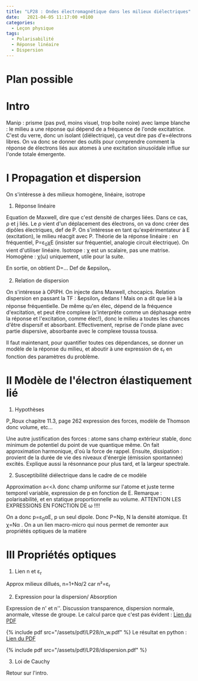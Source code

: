 ```yaml
---
title: "LP28 : Ondes électromagnétique dans les milieux diélectriques"
date:   2021-04-05 11:17:00 +0100
categories:
  - Leçon physique
tags:
  - Polarisabilité
  - Réponse linéaire
  - Dispersion
---
```

# Plan possible

# Intro
Manip : prisme (pas pvd, moins visuel, trop boîte noire) avec lampe blanche : le milieu a une réponse qui dépend de a fréquence de l'onde excitatrice. C'est du verre, donc un isolant (diélectrique), ça veut dire pas d'e=électrons libres. On va donc se donner des outils pour comprendre comment la réponse de électrons liés aux atomes à une excitation sinusoïdale influe sur l'onde totale émergente.

# I Propagation et dispersion
On s'intéresse à des milieux homogène, linéaire, isotrope
1) Réponse linéaire

Equation de Maxwell, dire que c'est densité de charges liées. Dans ce cas, &rho; et j liés. Le &rho; vient d'un déplacement des électrons, on va donc créer des dipôles électriques, def de P. On s'intéresse en tant qu'expérimentateur à E (excitation), le milieu réacgit avec P. Théorie de la réponse linéaire : en fréquentiel, P=&epsilon;<sub>0</sub>&chi;E (insister sur fréquentiel, analogie circuit électrique). On vient d'utiliser linéaire. Isotrope : &chi; est un scalaire, pas une matrise. Homogène : &chi;(&omega;) uniquement, utile pour la suite.

En sortie, on obtient D=... Def de &epsilon<sub>r</sub>. 

2) Relation de dispersion

On s'intéresse à OPlPH.
On injecte dans Maxwell, chocapics. Relation dispersion en passant la TF : &epsilon<sub>r</sub> dedans ! Mais on a dit que lié à la réponse fréquentielle. De même qu'en élec, dépend de la fréquence d'excitation, et peut être complexe (s'interprête comme un déphasage entre la réponse et l'excitation, comme élec!), donc le milieu a toutes les chances d'être dispersif et absorbant. Effectivement, reprise de l'onde plane avec partie dispersive, absorbante avec le complexe toussa toussa.

Il faut maintenant, pour quantifier toutes ces dépendances, se donner un modèle de la réponse du milieu, et aboutir à une expression de &epsilon;<sub>r</sub> en fonction des paramètres du problème.

# II Modèle de l'électron élastiquement lié
1) Hypothèses

P_Roux chapitre 11.3, page 262 expression des forces, modèle de Thomson donc volume, etc...

Une autre justification des forces : atome sans champ extérieur stable, donc minimum de potentiel du point de vue quantique même. On fait approximation harmonique, d'où la force de rappel. Ensuite, dissipation : provient de la durée de vie des niveaux d'énergie (émission spontannée) excités. Explique aussi la résonnance pour plus tard, et la largeur spectrale.

2) Susceptibilité diélectrique dans le cadre de ce modèle

Approximation a<<&lambda; donc champ uniforme sur l'atome et juste terme temporel variable, expression de p en fonction de E. Remarque : polarisabilité, et en statique proportionnelle au volume. ATTENTION LES EXPRESSIONS EN FONCTION DE &omega; !!!!

On a donc p=&epsilon;<sub>0</sub>&alpha;E, p un seul dipole. Donc P=Np, N la densité atomique. Et &chi;=N&alpha; . On a un lien macro-micro qui nous permet de remonter aux propriétés optiques de la matière

# III Propriétés optiques
1) Lien n et &epsilon;<sub>r</sub>

Approx milieux dillués, n=1+N&alpha;/2 car n²=&epsilon;<sub>r</sub>

2) Expression pour la dispersion/ Absorption

Expression de n' et n''. Discussion transparence, dispersion normale, anormale, vitesse de groupe.
Le calcul parce que c'est pas évident : [Lien du PDF](/assets/pdf/LP28/n_w.pdf)

{% include pdf src="/assets/pdf/LP28/n_w.pdf" %}
Le résultat en python : [Lien du PDF](/assets/pdf/LP28/dispersion.pdf)

{% include pdf src="/assets/pdf/LP28/dispersion.pdf" %}

3) Loi de Cauchy

Retour sur l'intro.















